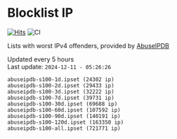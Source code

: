 # Blocklist IP

[![Hits](https://hits.seeyoufarm.com/api/count/incr/badge.svg?url=https%3A%2F%2Fgithub.com%2Fborestad%2Fblocklist-ip%2F&count_bg=%2379C83D&title_bg=%23555555&icon=&icon_color=%23E7E7E7&title=hits&edge_flat=false)](https://hits.seeyoufarm.com)  ![CI](https://img.shields.io/github/workflow/status/borestad/blocklist-ip/CI?style=flat-square)

Lists with worst IPv4 offenders, provided by [AbuseIPDB](https://www.abuseipdb.com/)

<!-- FOOTER-PLACEHOLDER -->
Updated every 5 hours<br>
Last update: `2024-12-11 - 05:26:26`
```
abuseipdb-s100-1d.ipset (24302 ip)
abuseipdb-s100-2d.ipset (29433 ip)
abuseipdb-s100-3d.ipset (32222 ip)
abuseipdb-s100-7d.ipset (39731 ip)
abuseipdb-s100-30d.ipset (69688 ip)
abuseipdb-s100-60d.ipset (107592 ip)
abuseipdb-s100-90d.ipset (140191 ip)
abuseipdb-s100-120d.ipset (163350 ip)
abuseipdb-s100-all.ipset (721771 ip)
```
